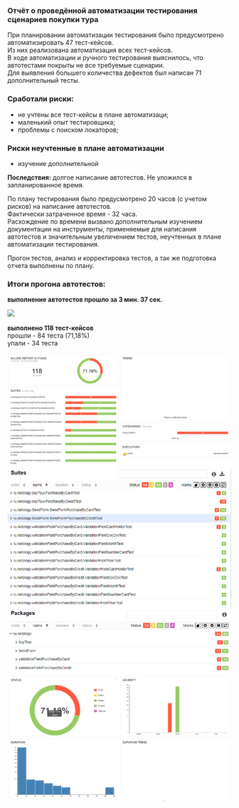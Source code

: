 ### Отчёт о проведённой автоматизации тестирования сценариев покупки тура

При планировании автоматизации тестирования было предусмотрено автоматизировать 47 тест-кейсов.  
Из них реализована автоматизация всех тест-кейсов.  
В ходе автоматизации и ручного тестирования выяснилось, что автотестами покрыты не все требуемые сценарии.    
Для выявления большего количества дефектов был написан 71 дополнительный тесты.

### Сработали риски:

- не учтены все тест-кейсы в плане автоматизаци;
- маленький опыт тестировщика;
- проблемы с поиском локаторов;

### Риски неучтенные в плане автоматизации

- изучение дополнительной 

**Последствия:** долгое написание автотестов. Не уложился в запланированное время.

По плану тестирования было предусмотрено 20 часов (с учетом рисков) на написание автотестов.  
Фактически затраченное время - 32 часа.  
Расхождение по времени вызвано дополнительным изучением документации на инструменты, применяемые для написания автотестов и значительным увеличением тестов, неучтенных в плане автоматизации тестирования.

Прогон тестов, анализ и корректировка тестов, а так же подготовка отчета выполнены по плану.

### Итоги прогона автотестов:

**выполнение автотестов прошло за 3 мин. 37 сек.**

![](../../Desktop/timeline.png)

**выполнено 118 тест-кейсов**  
прошли - 84 теста (71,18%)  
упали - 34 теста

![](pic/overviev.png)
![](pic/suites.png)
![](pic/packages.png)
![](pic/graphs.png)